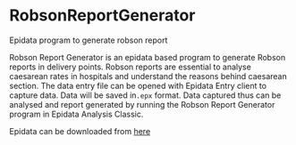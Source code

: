 # RobsonReportGenerator
Epidata program to generate robson report
  
Robson Report Generator is an epidata based program to generate Robson reports in delivery points. Robson reports are essential to analyse caesarean rates in hospitals and understand the reasons behind caesarean section.
The data entry file can be opened with Epidata Entry client to capture data. Data will be saved in`.epx` format.
Data captured thus can be analysed and report generated by running the Robson Report Generator program in Epidata Analysis Classic.
  
Epidata can be downloaded from [here](https://epidata.dk)
